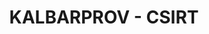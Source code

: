 ---
title: "KALBARPROV - CSIRT"
desc: "KALBARPROV CSIRT adalah tim respons insiden keamanan komputer Pemerintah Daerah Provinsi Kalimantan Barat, dibentuk berdasarkan Keputusan Sekretaris Daerah Nomor: 1307/Diskominfo/2023."
logo: /aplikasi-daerah/logo/csirt.png
eurl: https://csirt.kalbarprov.go.id/
---